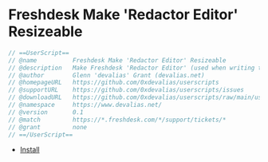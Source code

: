 # Freshdesk Make 'Redactor Editor' Resizeable

```javascript
// ==UserScript==
// @name          Freshdesk Make 'Redactor Editor' Resizeable
// @description   Make Freshdesk 'Redactor Editor' (used when writing ticket descriptions) resizable vertically via CSS rule injection
// @author        Glenn 'devalias' Grant (devalias.net)
// @homepageURL   https://github.com/0xdevalias/userscripts
// @supportURL    https://github.com/0xdevalias/userscripts/issues
// @downloadURL   https://github.com/0xdevalias/userscripts/raw/main/userscripts/freshdesk-make-redactor-editor-resizeable/freshdesk-make-redactor-editor-resizeable.user.js
// @namespace     https://www.devalias.net/
// @version       0.1
// @match         https://*.freshdesk.com/*/support/tickets/*
// @grant         none
// ==/UserScript==
```

- [Install](https://github.com/0xdevalias/userscripts/raw/main/userscripts/freshdesk-make-redactor-editor-resizeable/freshdesk-make-redactor-editor-resizeable.user.js)
